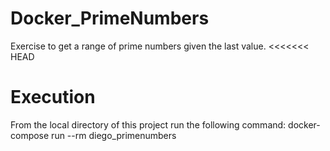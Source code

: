 # Docker_PrimeNumbers
Exercise to get a range of prime numbers given the last value.
<<<<<<< HEAD

# Execution
From the local directory of this project run the following command:
docker-compose run --rm diego_primenumbers
